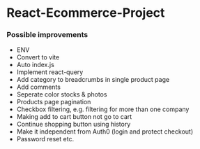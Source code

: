 # React-Ecommerce-Project

### Possible improvements

- ENV
- Convert to vite
- Auto index.js
- Implement react-query
- Add category to breadcrumbs in single product page
- Add comments
- Seperate color stocks & photos
- Products page pagination
- Checkbox filtering, e.g. filtering for more than one company
- Making add to cart button not go to cart
- Continue shopping button using history
- Make it independent from Auth0 (login and protect checkout)
- Password reset etc.
